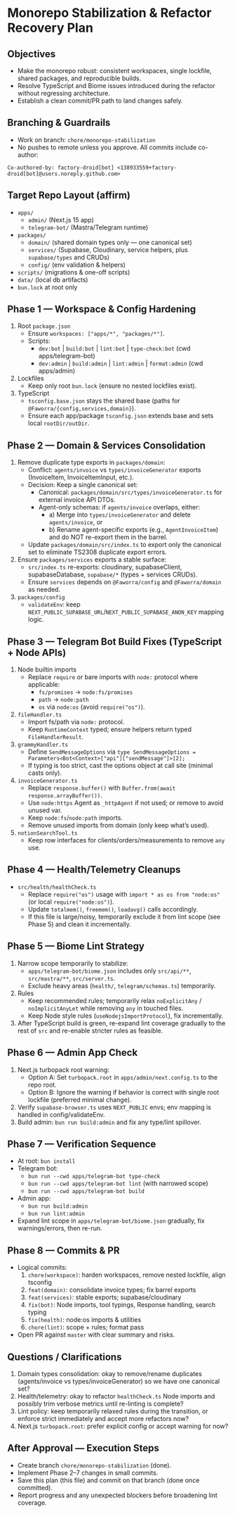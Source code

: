 # Monorepo Stabilization & Refactor Recovery Plan

## Objectives
- Make the monorepo robust: consistent workspaces, single lockfile, shared packages, and reproducible builds.
- Resolve TypeScript and Biome issues introduced during the refactor without regressing architecture.
- Establish a clean commit/PR path to land changes safely.

## Branching & Guardrails
- Work on branch: `chore/monorepo-stabilization`
- No pushes to remote unless you approve. All commits include co-author:

```
Co-authored-by: factory-droid[bot] <138933559+factory-droid[bot]@users.noreply.github.com>
```

## Target Repo Layout (affirm)
- `apps/`
  - `admin/` (Next.js 15 app)
  - `telegram-bot/` (Mastra/Telegram runtime)
- `packages/`
  - `domain/` (shared domain types only — one canonical set)
  - `services/` (Supabase, Cloudinary, service helpers, plus `supabase/types` and CRUDs)
  - `config/` (env validation & helpers)
- `scripts/` (migrations & one-off scripts)
- `data/` (local db artifacts)
- `bun.lock` at root only

## Phase 1 — Workspace & Config Hardening
1) Root `package.json`
   - Ensure `workspaces: ["apps/*", "packages/*"]`.
   - Scripts:
     - `dev:bot` | `build:bot` | `lint:bot` | `type-check:bot` (cwd apps/telegram-bot)
     - `dev:admin` | `build:admin` | `lint:admin` | `format:admin` (cwd apps/admin)
2) Lockfiles
   - Keep only root `bun.lock` (ensure no nested lockfiles exist).
3) TypeScript
   - `tsconfig.base.json` stays the shared base (paths for `@Faworra/{config,services,domain}`).
   - Ensure each app/package `tsconfig.json` extends base and sets local `rootDir/outDir`.

## Phase 2 — Domain & Services Consolidation
1) Remove duplicate type exports in `packages/domain`:
   - Conflict: `agents/invoice` vs `types/invoiceGenerator` exports (InvoiceItem, InvoiceItemInput, etc.).
   - Decision: Keep a single canonical set:
     - Canonical: `packages/domain/src/types/invoiceGenerator.ts` for external invoice API DTOs.
     - Agent-only schemas: if `agents/invoice` overlaps, either:
       - a) Merge into `types/invoiceGenerator` and delete `agents/invoice`, or
       - b) Rename agent-specific exports (e.g., `AgentInvoiceItem`) and do NOT re-export them in the barrel.
   - Update `packages/domain/src/index.ts` to export only the canonical set to eliminate TS2308 duplicate export errors.
2) Ensure `packages/services` exports a stable surface:
   - `src/index.ts` re-exports: cloudinary, supabaseClient, supabaseDatabase, `supabase/*` (types + services CRUDs).
   - Ensure `services` depends on `@Faworra/config` and `@Faworra/domain` as needed.
3) `packages/config`
   - `validateEnv`: keep `NEXT_PUBLIC_SUPABASE_URL`/`NEXT_PUBLIC_SUPABASE_ANON_KEY` mapping logic.

## Phase 3 — Telegram Bot Build Fixes (TypeScript + Node APIs)
1) Node builtin imports
   - Replace `require` or bare imports with `node:` protocol where applicable:
     - `fs/promises` → `node:fs/promises`
     - `path` → `node:path`
     - `os` via `node:os` (avoid `require("os")`).
2) `fileHandler.ts`
   - Import fs/path via `node:` protocol.
   - Keep `RuntimeContext` typed; ensure helpers return typed `FileHandlerResult`.
3) `grammyHandler.ts`
   - Define `SendMessageOptions` via `type SendMessageOptions = Parameters<Bot<Context>["api"]["sendMessage"]>[2];`
   - If typing is too strict, cast the options object at call site (minimal casts only).
4) `invoiceGenerator.ts`
   - Replace `response.buffer()` with `Buffer.from(await response.arrayBuffer())`.
   - Use `node:https` Agent as `_httpAgent` if not used; or remove to avoid unused var.
   - Keep `node:fs`/`node:path` imports.
   - Remove unused imports from domain (only keep what’s used).
5) `notionSearchTool.ts`
   - Keep row interfaces for clients/orders/measurements to remove `any` use.

## Phase 4 — Health/Telemetry Cleanups
- `src/health/healthCheck.ts`
  - Replace `require("os")` usage with `import * as os from "node:os"` (or local `require("node:os")`).
  - Update `totalmem()`, `freemem()`, `loadavg()` calls accordingly.
  - If this file is large/noisy, temporarily exclude it from lint scope (see Phase 5) and clean it incrementally.

## Phase 5 — Biome Lint Strategy
1) Narrow scope temporarily to stabilize:
   - `apps/telegram-bot/biome.json` includes only `src/api/**`, `src/mastra/**`, `src/server.ts`.
   - Exclude heavy areas (`health/`, `telegram/schemas.ts`) temporarily.
2) Rules
   - Keep recommended rules; temporarily relax `noExplicitAny` / `noImplicitAnyLet` while removing `any` in touched files.
   - Keep Node style rules (`useNodejsImportProtocol`), fix incrementally.
3) After TypeScript build is green, re-expand lint coverage gradually to the rest of `src` and re-enable stricter rules as feasible.

## Phase 6 — Admin App Check
1) Next.js turbopack root warning:
   - Option A: Set `turbopack.root` in `apps/admin/next.config.ts` to the repo root.
   - Option B: Ignore the warning if behavior is correct with single root lockfile (preferred minimal change).
2) Verify `supabase-browser.ts` uses `NEXT_PUBLIC` envs; env mapping is handled in config/validateEnv.
3) Build admin: `bun run build:admin` and fix any type/lint spillover.

## Phase 7 — Verification Sequence
- At root: `bun install`
- Telegram bot:
  - `bun run --cwd apps/telegram-bot type-check`
  - `bun run --cwd apps/telegram-bot lint` (with narrowed scope)
  - `bun run --cwd apps/telegram-bot build`
- Admin app:
  - `bun run build:admin`
  - `bun run lint:admin`
- Expand lint scope in `apps/telegram-bot/biome.json` gradually, fix warnings/errors, then re-run.

## Phase 8 — Commits & PR
- Logical commits:
  1) `chore(workspace)`: harden workspaces, remove nested lockfile, align tsconfig
  2) `feat(domain)`: consolidate invoice types; fix barrel exports
  3) `feat(services)`: stable exports; supabase/cloudinary
  4) `fix(bot)`: Node imports, tool typings, Response handling, search typing
  5) `fix(health)`: node:os imports & utilities
  6) `chore(lint)`: scope + rules; format pass
- Open PR against `master` with clear summary and risks.

## Questions / Clarifications
1) Domain types consolidation: okay to remove/rename duplicates (agents/invoice vs types/invoiceGenerator) so we have one canonical set?
2) Health/telemetry: okay to refactor `healthCheck.ts` Node imports and possibly trim verbose metrics until re-linting is complete?
3) Lint policy: keep temporarily relaxed rules during the transition, or enforce strict immediately and accept more refactors now?
4) Next.js `turbopack.root`: prefer explicit config or accept warning for now?

## After Approval — Execution Steps
- Create branch `chore/monorepo-stabilization` (done).
- Implement Phase 2–7 changes in small commits.
- Save this plan (this file) and commit on that branch (done once committed).
- Report progress and any unexpected blockers before broadening lint coverage.
